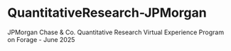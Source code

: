 # QuantitativeResearch-JPMorgan
JPMorgan Chase &amp; Co. Quantitative Research Virtual Experience Program on Forage - June 2025
